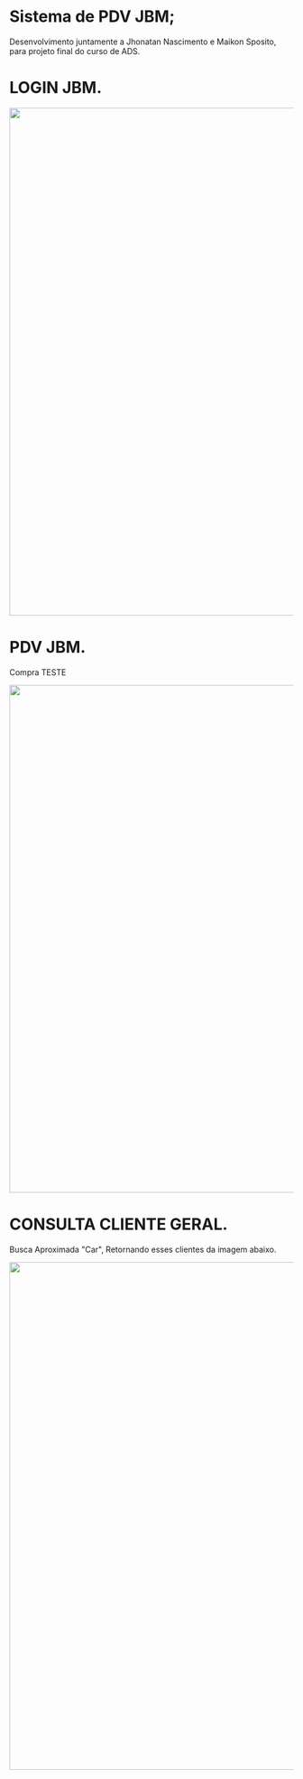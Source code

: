 # Sistema de PDV JBM; 
Desenvolvimento juntamente a Jhonatan Nascimento e Maikon Sposito, para projeto final do curso de ADS.

# LOGIN JBM.  
<p align="center">
    <img width="900" src="https://github.com/brunoaxlrose/projetoFinal/blob/c45486291efa5ae964c63f3c17aaf3f7bee07d9c/web/image/Tela%20Login%201.png" >  
    </p>
    
# PDV JBM.
 Compra TESTE 
<p align="center">
    <img width="900" src="https://github.com/brunoaxlrose/projetoFinal/blob/c45486291efa5ae964c63f3c17aaf3f7bee07d9c/web/image/Interface%20PDV%20Com%20vendas%20teste.png">    
</p>

# CONSULTA CLIENTE GERAL.
 Busca Aproximada "Car", Retornando esses clientes da imagem abaixo.
<p align="center">
    <img width="900" src="https://github.com/brunoaxlrose/projetoFinal/blob/c45486291efa5ae964c63f3c17aaf3f7bee07d9c/web/image/Consulta%20Geral%20Cliente%20Busca%20aproximada.png">
</p>
    
